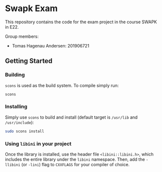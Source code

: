 # Swapk Exam

This repository contains the code for the exam project in the course SWAPK in E22.

Group members:

- Tomas Hagenau Andersen: 201906721

## Getting Started

### Building

`scons` is used as the build system. To compile simply run:

```sh
scons
```

### Installing

Simply use `scons` to build and install (default target is `/usr/lib` and `/usr/include`):

```sh
sudo scons install
```

### Using `libini` in your project

Once the library is installed, use the header file `<libini::libini.h>`, 
which includes the entire library under the `libini` namespace.
Then, add the `-llibini` (or `-lini`) flag to `CXXFLAGS` for your compiler of choice.
